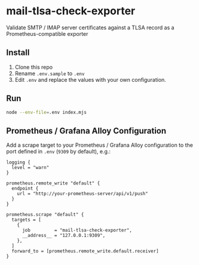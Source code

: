 # mail-tlsa-check-exporter

Validate SMTP / IMAP server certificates against a TLSA record as a Prometheus-compatible exporter

## Install

1. Clone this repo
2. Rename `.env.sample` to `.env`
3. Edit `.env` and replace the values with your own configuration.

## Run

```sh
node --env-file=.env index.mjs
```

## Prometheus / Grafana Alloy Configuration

Add a scrape target to your Prometheus / Grafana Alloy configuration to the port defined in `.env` (`9309` by default), e.g.:

```river
logging {
  level = "warn"
}

prometheus.remote_write "default" {
  endpoint {
    url = "http://your-prometheus-server/api/v1/push"
  }
}

prometheus.scrape "default" {
  targets = [
    {
      job         = "mail-tlsa-check-exporter",
      __address__ = "127.0.0.1:9309",
    },
  ]
  forward_to = [prometheus.remote_write.default.receiver]
}
```